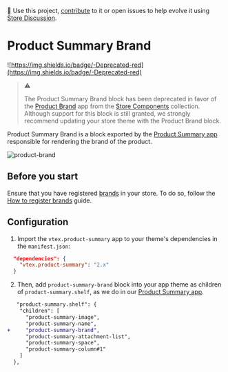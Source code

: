 📢 Use this project, [contribute](https://github.com/vtex-apps/product-summary) to it or open issues to help evolve it using [Store Discussion](https://github.com/vtex-apps/store-discussion).

# Product Summary Brand

![https://img.shields.io/badge/-Deprecated-red](https://img.shields.io/badge/-Deprecated-red)

> ⚠️ 
> 
> The Product Summary Brand block has been deprecated in favor of the [Product Brand](https://developers.vtex.com/vtex-developer-docs/docs/vtex-store-components-productbrand) app from the [Store Components](https://developers.vtex.com/vtex-developer-docs/docs/store-components) collection. Although support for this block is still granted, we strongly recommend updating your store theme with the Product Brand block.

Product Summary Brand is a block exported by the [Product Summary app](https://developers.vtex.com/vtex-developer-docs/docs/vtex-product-summary) responsible for rendering the brand of the product.

![product-brand](https://user-images.githubusercontent.com/52087100/70259346-bb081f80-176c-11ea-84db-5785c45829ce.png)

## Before you start

Ensure that you have registered [brands](https://help.vtex.com/en/tutorial/what-is-a-brand--QU07yhHoaWcEYseEucOQW) in your store. To do so, follow the [How to register brands](https://help.vtex.com/en/tutorial/registering-brands--tutorials_1414) guide.

## Configuration

1. Import the `vtex.product-summary` app to your theme's dependencies in the `manifest.json`:

```json
  "dependencies": {
    "vtex.product-summary": "2.x"
  }
```

2. Then, add `product-summary-brand` block into your app theme as children of `product-summary.shelf`, as we do in our [Product Summary app](https://github.com/vtex-apps/product-summary/blob/master/store/blocks.json).

```diff
   "product-summary.shelf": {
    "children": [
      "product-summary-image",
      "product-summary-name",
+     "product-summary-brand",
      "product-summary-attachment-list",
      "product-summary-space",
      "product-summary-column#1"
    ]
  },
```
